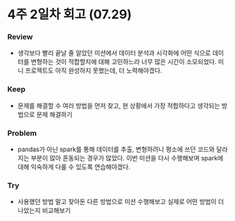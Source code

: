 # 4주 2일차 회고 (07.29)

### Review
- 생각보다 빨리 끝날 줄 알았던 미션에서 데이터 분석과 시각화에 어떤 식으로 데이터를 변형하는 것이 적합할지에 대해 고민하느라 너무 많은 시간이 소모되었다. 미니 프로젝트도 아직 완성하지 못했는데, 더 노력해야겠다.

### Keep
- 문제를 해결할 수 여러 방법을 먼저 찾고, 현 상황에서 가장 적합하다고 생각되는 방법으로 문제 해결하기

### Problem
- pandas가 아닌 spark를 통해 데이터를 추출, 변형하려니 평소에 쓰던 코드와 달라지는 부분이 많아 혼동되는 경우가 많았다. 이번 미션을 다시 수행해보며 spark에 대해 익숙하게 다룰 수 있도록 연습해야겠다.

### Try
- 사용했던 방법 말고 찾아둔 다른 방법으로 미션 수행해보고 실제로 어떤 방법이 더 나았는지 비교해보기
